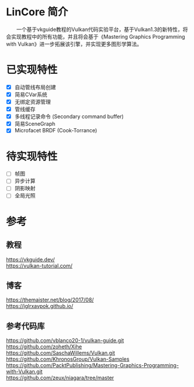 # LinCore 简介

&emsp;&emsp;一个基于vkguide教程的Vulkan代码实验平台，基于Vulkan1.3的新特性，将会实现教程中的所有功能，并且将会基于《Mastering Graphics Programming with Vulkan》进一步拓展该引擎，并实现更多图形学算法。

# 已实现特性
- [x] 自动管线布局创建
- [x] 简易CVar系统
- [x] 无绑定资源管理
- [x] 管线缓存
- [x] 多线程记录命令 (Secondary command buffer)
- [x] 简易SceneGraph
- [x] Microfacet BRDF (Cook-Torrance)

# 待实现特性
- [ ] 帧图
- [ ] 异步计算
- [ ] 阴影映射
- [ ] 全局光照

# 参考
## 教程
https://vkguide.dev/  
https://vulkan-tutorial.com/

## 博客
https://themaister.net/blog/2017/08/  
https://jglrxavpok.github.io/

## 参考代码库
https://github.com/vblanco20-1/vulkan-guide.git  
https://github.com/zoheth/Xihe  
https://github.com/SaschaWillems/Vulkan.git  
https://github.com/KhronosGroup/Vulkan-Samples  
https://github.com/PacktPublishing/Mastering-Graphics-Programming-with-Vulkan.git  
https://github.com/zeux/niagara/tree/master 